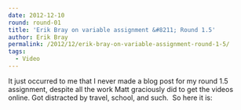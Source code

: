 ```yaml
---
date: 2012-12-10
round: round-01
title: 'Erik Bray on variable assignment &#8211; Round 1.5'
author: Erik Bray
permalink: /2012/12/erik-bray-on-variable-assignment-round-1-5/
tags:
  - Video
---
```

It just occurred to me that I never made a blog post for my round 1.5 assignment, despite all the work Matt graciously did to get the videos online. Got distracted by travel, school, and such.  So here it is:
